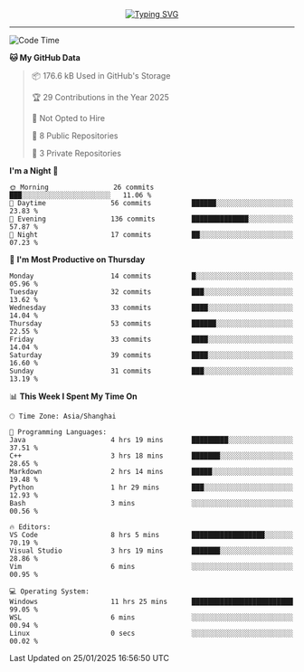 <div style="text-align: center;">
<a href="https://git.io/typing-svg"><img src="https://readme-typing-svg.demolab.com?font=Jersey+10&size=33&pause=1000&color=0077B8&center=true&vCenter=true&width=429&height=46&lines=jack_gdn+greets+you!" alt="Typing SVG" /></a>
</div>

---

<!--START_SECTION:waka-->
![Code Time](http://img.shields.io/badge/Code%20Time-11%20hrs%2031%20mins-blue)

**🐱 My GitHub Data** 

> 📦 176.6 kB Used in GitHub's Storage 
 > 
> 🏆 29 Contributions in the Year 2025
 > 
> 🚫 Not Opted to Hire
 > 
> 📜 8 Public Repositories 
 > 
> 🔑 3 Private Repositories 
 > 
**I'm a Night 🦉** 

```text
🌞 Morning                26 commits          ███░░░░░░░░░░░░░░░░░░░░░░   11.06 % 
🌆 Daytime                56 commits          ██████░░░░░░░░░░░░░░░░░░░   23.83 % 
🌃 Evening                136 commits         ██████████████░░░░░░░░░░░   57.87 % 
🌙 Night                  17 commits          ██░░░░░░░░░░░░░░░░░░░░░░░   07.23 % 
```
📅 **I'm Most Productive on Thursday** 

```text
Monday                   14 commits          █░░░░░░░░░░░░░░░░░░░░░░░░   05.96 % 
Tuesday                  32 commits          ███░░░░░░░░░░░░░░░░░░░░░░   13.62 % 
Wednesday                33 commits          ████░░░░░░░░░░░░░░░░░░░░░   14.04 % 
Thursday                 53 commits          ██████░░░░░░░░░░░░░░░░░░░   22.55 % 
Friday                   33 commits          ████░░░░░░░░░░░░░░░░░░░░░   14.04 % 
Saturday                 39 commits          ████░░░░░░░░░░░░░░░░░░░░░   16.60 % 
Sunday                   31 commits          ███░░░░░░░░░░░░░░░░░░░░░░   13.19 % 
```


📊 **This Week I Spent My Time On** 

```text
🕑︎ Time Zone: Asia/Shanghai

💬 Programming Languages: 
Java                     4 hrs 19 mins       █████████░░░░░░░░░░░░░░░░   37.51 % 
C++                      3 hrs 18 mins       ███████░░░░░░░░░░░░░░░░░░   28.65 % 
Markdown                 2 hrs 14 mins       █████░░░░░░░░░░░░░░░░░░░░   19.48 % 
Python                   1 hr 29 mins        ███░░░░░░░░░░░░░░░░░░░░░░   12.93 % 
Bash                     3 mins              ░░░░░░░░░░░░░░░░░░░░░░░░░   00.56 % 

🔥 Editors: 
VS Code                  8 hrs 5 mins        ██████████████████░░░░░░░   70.19 % 
Visual Studio            3 hrs 19 mins       ███████░░░░░░░░░░░░░░░░░░   28.86 % 
Vim                      6 mins              ░░░░░░░░░░░░░░░░░░░░░░░░░   00.95 % 

💻 Operating System: 
Windows                  11 hrs 25 mins      █████████████████████████   99.05 % 
WSL                      6 mins              ░░░░░░░░░░░░░░░░░░░░░░░░░   00.94 % 
Linux                    0 secs              ░░░░░░░░░░░░░░░░░░░░░░░░░   00.02 % 
```


 Last Updated on 25/01/2025 16:56:50 UTC
<!--END_SECTION:waka-->
